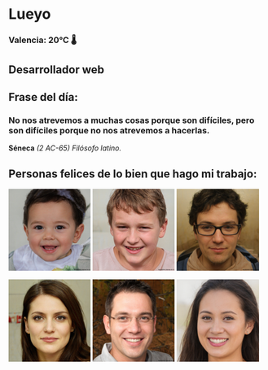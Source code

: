 # Lueyo
### Valencia:  20°C 🌡️
## Desarrollador web
## Frase del día:
<!-- START QUOTE -->
### No nos atrevemos a muchas cosas porque son difíciles, pero son difíciles porque no nos atrevemos a hacerlas.
**Séneca** *(2 AC-65) Filósofo latino.*
<!-- END QUOTE -->






## Personas felices de lo bien que hago mi trabajo:

<p float="left">
  <img src="src/image_0.png" width="32%" />
  <img src="src/image_1.png" width="32%" /> 
  <img src="src/image_2.png" width="32%" />
</p>
<p float="left">
  <img src="src/image_3.png" width="32%" />
  <img src="src/image_4.png" width="32%" /> 
  <img src="src/image_5.png" width="32%" />
</p>
